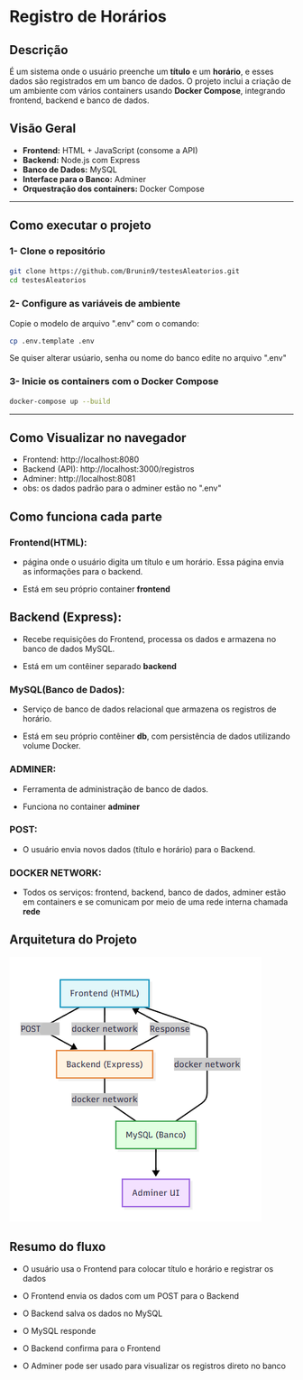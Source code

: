 # Registro de Horários 

## Descrição

É um sistema onde o usuário preenche um **título** e um **horário**, e esses dados são registrados em um banco de dados. O projeto inclui a criação de um ambiente com vários containers usando **Docker Compose**, integrando frontend, backend e banco de dados.

## Visão Geral

- **Frontend:** HTML + JavaScript (consome a API)
- **Backend:** Node.js com Express
- **Banco de Dados:** MySQL
- **Interface para o Banco:** Adminer
- **Orquestração dos containers:** Docker Compose

---

## Como executar o projeto

### 1- Clone o repositório
```bash
git clone https://github.com/Brunin9/testesAleatorios.git
cd testesAleatorios
```
### 2- Configure as variáveis de ambiente

Copie o modelo de arquivo ".env" com o comando:
```bash
cp .env.template .env
```
Se quiser alterar usúario, senha ou nome do banco edite no arquivo ".env"

### 3- Inicie os containers com o Docker Compose
```bash
docker-compose up --build
```
---
## Como Visualizar no navegador
- Frontend: http://localhost:8080
- Backend (API): http://localhost:3000/registros
- Adminer: http://localhost:8081 
- obs: os dados padrão para o adminer estão no ".env"


## Como funciona cada parte

### Frontend(HTML): 
- página onde o usuário digita um título e um horário. Essa página envia as informações para o backend.

- Está em seu próprio container **frontend**
## Backend (Express): 
- Recebe requisições do Frontend, processa os dados e armazena no banco de dados MySQL.

- Está em um contêiner separado **backend**

### MySQL(Banco de Dados): 
- Serviço de banco de dados relacional que armazena os registros de horário.

- Está em seu próprio contêiner **db**, com persistência de dados utilizando volume Docker.

### ADMINER:
- Ferramenta de administração de banco de dados.

- Funciona no container **adminer**

### POST:
- O usuário envia novos dados (título e horário) para o Backend.

### DOCKER NETWORK:
 - Todos os serviços: frontend, backend, banco de dados, adminer estão em containers e se comunicam por meio de uma rede interna chamada **rede**



  

## Arquitetura do Projeto
![Arquitetura do sistema](imgs/arquitetura.png)

## Resumo do fluxo
- O usuário usa o Frontend para colocar título e horário e registrar os dados

- O Frontend envia os dados com um POST para o Backend

- O Backend salva os dados no MySQL

- O MySQL responde

- O Backend confirma para o Frontend

- O Adminer pode ser usado para visualizar os registros direto no banco



